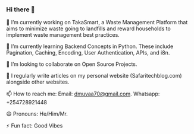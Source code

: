 ### Hi there 👋

<!--
**dmuvaa/dmuvaa** is a ✨ _special_ ✨ repository because its `README.md` (this file) appears on your GitHub profile.
-->

🔭 I’m currently working on TakaSmart, a Waste Management Platform that aims to minimize waste going to landfills and reward households to implement waste management best practices.


🌱 I’m currently learning Backend Concepts in Python. These include Pagination, Caching, Encoding, User Authentication, APIs, and i8n.


👯 I’m looking to collaborate on Open Source Projects.


💬 I regularly write articles on my personal website (Safaritechblog.com) alongside other websites.


📫 How to reach me: Email: dmuvaa70@gmail.com. Whatsapp: +254728921448


😄 Pronouns: He/Him/Mr.


⚡ Fun fact: Good Vibes
